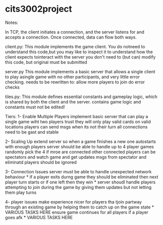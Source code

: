 # cits3002project

Notes:

In TCP, the client initiates a connection, and the server listens for and accepts a connection. Once connected, data can flow both ways.


client.py: 
    This module implements the game client. You do notneed to understand this code,but you may like to inspect it to understand how the client expects tointeract with the server
    you don't need to (but can) modify this code, but original must be submitted

server.py
    This module implements  a  basic  server  that  allows  a  single  client  to  play  asingle game with no other participants, and very little error checking.
    needs to be rewritten to:
        allow more players to join
        do error checks

tiles.py:
    This module defines essential constants and gameplay logic, which is shared by both the client and the server.
    contains game logic and constants
    must not be edited!


Tiers:
1- Enable Multiple Players
    implement basic server that can play a single game wiht two players
    trust they will only play valid cards on valid locations
    players can send msgs when its not their turn
    all connections need to be gast and stable

2- Scaling Up
    extend server so when a game finishes a new one autostarts with enough players
    server should be able to handle up to 4 player games
    randomly pick the 4 if mroe are connected
    other connected players can be spectators and watch game and get updates
    msgs from spectator and eliminatd players should be ignored

3- Connection Issues
    server must be able to handle unexpected network behaviour
    *   if a player exits durng game they should be eliminated then next player turn starts or if one left then they win
    *   server shoudl handle players attempting to join during the game by giving them updates but not letting them play turns

4- player issues
    make experience nicer for players tha tjoin partway through an existing game by helping them to catch up on the game state
    *  VARIOUS TASKS HERE
    ensure game continues for all players if a player goes afk
    *   VARIOUS TASKS HERE